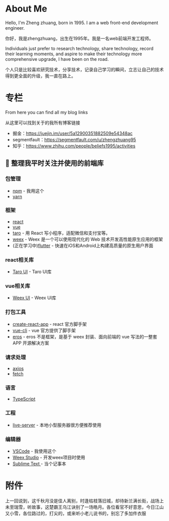 # About Me

Hello, I'm Zheng zhuang, born in 1995. I am a web front-end development engineer.

你好，我是zhengzhuang，出生在1995年。我是一名web前端开发工程师。

Individuals just prefer to research technology, share technology, record their learning moments, and aspire to make their technology more comprehensive upgrade, I have been on the road.

个人只是比较喜欢研究技术，分享技术，记录自己学习的瞬间，立志让自己的技术得到更全面的升级，我一直在路上。

# 专栏

From here you can find all my blog links

从这里可以找到关于的我所有博客链接


* 掘金：https://juejin.im/user/5a12900351882509e54348ac
* segmentfault：https://segmentfault.com/u/zhengzhuang95
* 知乎：https://www.zhihu.com/people/beliefs1995/activities


## 🎉 整理我平时关注并使用的前端库

### 包管理

* [npm](https://github.com/npm/cli) - 我用这个
* [yarn](https://github.com/yarnpkg/yarn)

### 框架

* [react](https://github.com/facebook/react)
* [vue](https://github.com/vuejs/vue)
* [taro](https://github.com/NervJS/taro) - 用 React 写小程序，适配微信和支付宝等。
* [weex](https://github.com/apache/incubator-weex) - Weex 是一个可以使用现代化的 Web 技术开发高性能原生应用的框架
* (正在学习中)[flutter](https://github.com/flutter/flutter) - 快速在iOS和Android上构建高质量的原生用户界面

### react相关库

* [Taro UI](https://taro-ui.aotu.io/#/) - Taro UI库

### vue相关库

* [Weex UI](https://alibaba.github.io/weex-ui/#/cn/) - Weex UI库

### 打包工具

* [create-react-app](https://github.com/facebook/create-react-app) - react 官方脚手架
* [vue-cli](https://github.com/vuejs/vue-cli) - vue 官方提供了脚手架
* [eros](https://github.com/bmfe/eros) - eros 不是框架，是基于 weex 封装、面向前端的 vue 写法的一整套 APP 开源解决方案

### 请求处理

* [axios](https://github.com/axios/axios)
* [fetch](https://github.com/github/fetch)

### 语言

* [TypeScript](https://github.com/Microsoft/TypeScript)

### 工程

* [live-server](https://github.com/tapio/live-server) - 本地小型服务器很方便推荐使用

### 编辑器

* [VSCode](https://code.visualstudio.com/) - 我使用这个
* [Weex Studio](https://weex.apache.org/zh/tools/ide.html) - 开发weex项目时使用
* [Sublime Text ](http://www.sublimetext.com/) - 当个记事本

# 附件

上一回说到，这千秋月没是佳人离别，时逢枯枝落旧城，却待新兰满长街，战场上未至瑞雪，听故事，这楚霸王乌江诀别了一场皓月。各位看官不好意思，今日江山又小雪，各位路过的，打尖的，或来听小老儿说书的，别忘了多加件衣服
